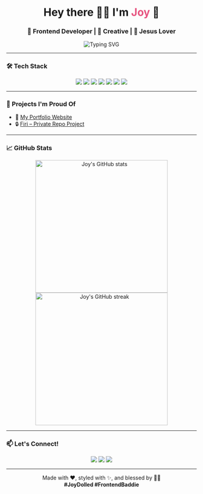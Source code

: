<h1 align="center">
  Hey there 👋🏽 I'm <span style="color:#e75480">Joy</span> 💖
</h1>

<h3 align="center">
  🌟 Frontend Developer | 🎨 Creative | 💒 Jesus Lover
</h3>

<p align="center">
  <img src="https://readme-typing-svg.demolab.com?font=Fira+Code&weight=500&size=24&pause=1000&center=true&vCenter=true&width=435&lines=I+build+beautiful+UIs;I+love+clean+code+%26+creative+designs;Always+learning+and+evolving" alt="Typing SVG" />
</p>

---

### 🛠️ Tech Stack

<p align="center">
  <img src="https://img.shields.io/badge/HTML5-E34F26?style=for-the-badge&logo=html5&logoColor=white" />
  <img src="https://img.shields.io/badge/CSS3-1572B6?style=for-the-badge&logo=css3&logoColor=white" />
  <img src="https://img.shields.io/badge/JavaScript-F7DF1E?style=for-the-badge&logo=javascript&logoColor=black" />
  <img src="https://img.shields.io/badge/Tailwind-38B2AC?style=for-the-badge&logo=tailwind-css&logoColor=white" />
  <img src="https://img.shields.io/badge/Bootstrap-563D7C?style=for-the-badge&logo=bootstrap&logoColor=white" />
  <img src="https://img.shields.io/badge/React-20232A?style=for-the-badge&logo=react&logoColor=61DAFB" />
  <img src="https://img.shields.io/badge/Next.js-black?style=for-the-badge&logo=next.js&logoColor=white" />
</p>

---

### 🌟 Projects I'm Proud Of

- 🔗 [My Portfolio Website](https://github.com/joy-chukwu/portfolio)
- 🔒 [Firi – Private Repo Project](#)

---

### 📈 GitHub Stats

<p align="center">
  <img 
    src="https://github-readme-stats.vercel.app/api?username=joy-chukwu&show_icons=true&hide_title=true&hide_rank=true&theme=vue&icon_color=9c88ff&text_color=4b4b4b&bg_color=ffffff00&hide_border=true&include_all_commits=true&count_private=true"
    width="350" 
    alt="Joy's GitHub stats"
  />
  <img 
    src="https://github-readme-streak-stats.herokuapp.com?user=joy-chukwu&theme=vue&hide_border=true&background=FFFFFF00&dates=555&ring=9c88ff&fire=ff6b81&currStreakLabel=9c88ff"
    width="350" 
    alt="Joy's GitHub streak"
  />
</p>

---

### 📫 Let's Connect!

<p align="center">
  <a href="https://www.instagram.com/joyy.ck/"><img src="https://img.shields.io/badge/Instagram-E4405F?style=for-the-badge&logo=instagram&logoColor=white" /></a>
  <a href="https://linkedin.com/in/joy-chukwu-ng"><img src="https://img.shields.io/badge/LinkedIn-0077B5?style=for-the-badge&logo=linkedin&logoColor=white" /></a>
  <a href="mailto:joychukwu10@gmail.com"><img src="https://img.shields.io/badge/Gmail-D14836?style=for-the-badge&logo=gmail&logoColor=white" /></a>
</p>

---

<p align="center">
  Made with ❤️, styled with ✨, and blessed by 🙏🏽<br />
  <strong>#JoyDolled #FrontendBaddie</strong>
</p>

